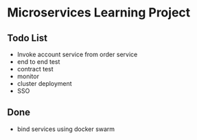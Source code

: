 # Microservices Learning Project

## Todo List

* Invoke account service from order service
* end to end test
* contract test
* monitor
* cluster deployment
* SSO

## Done

* bind services using docker swarm
